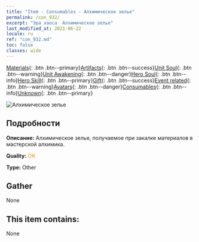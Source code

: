 ```yaml
---
title: "Item - Consumables - Алхимическое зелье"
permalink: /con_932/
excerpt: "Эра хаоса  Алхимическое зелье"
last_modified_at: 2021-06-22
locale: ru
ref: "con_932.md"
toc: false
classes: wide
---
```

 [Materials](/ItemsRU/){: .btn .btn--primary}[Artifacts](/ItemsRU/Artifacts/){: .btn .btn--success}[Unit Soul](/ItemsRU/UnitSoul/){: .btn .btn--warning}[Unit Awakening](/ItemsRU/UnitAwakening/){: .btn .btn--danger}[Hero Soul](/ItemsRU/HeroSoul/){: .btn .btn--info}[Hero Skill](/ItemsRU/HeroSkill/){: .btn .btn--primary}[Gift](/ItemsRU/Gift/){: .btn .btn--success}[Event related](/ItemsRU/Events/){: .btn .btn--warning}[Avatars](/ItemsRU/Avatars/){: .btn .btn--danger}[Consumables](/ItemsRU/Consumables/){: .btn .btn--info}[Unknown](/ItemsRU/Unknown/){: .btn .btn--primary}

 ![Алхимическое зелье](/images/t/i_40020.png)

## Подробности
 **Описание:** Алхимическое зелье, получаемое при закалке материалов в мастерской алхимика.

 **Quality:** <span style="color: #FF8C00">OK</span>

 **Type:** Other

## Gather

  None

## This item contains:

  None

